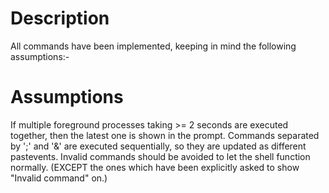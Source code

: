 # Description
All commands have been implemented, keeping in mind the following assumptions:- 

# Assumptions
If multiple foreground processes taking >= 2 seconds are executed together, then the latest one is shown in the prompt.
Commands separated by ';' and '&' are executed sequentially, so they are updated as different pastevents.
Invalid commands should be avoided to let the shell function normally. (EXCEPT the ones which have been explicitly asked to show "Invalid command" on.)